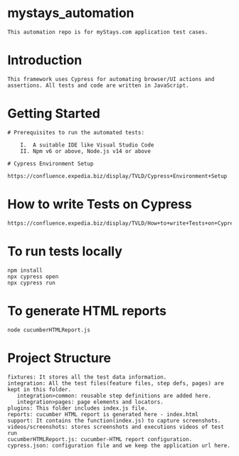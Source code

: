 # mystays_automation
    This automation repo is for myStays.com application test cases.

# Introduction
    This framework uses Cypress for automating browser/UI actions and assertions. All tests and code are written in JavaScript. 

# Getting Started
    # Prerequisites to run the automated tests:

        I.  A suitable IDE like Visual Studio Code
        II. Npm v6 or above, Node.js v14 or above

    # Cypress Environment Setup
        https://confluence.expedia.biz/display/TVLD/Cypress+Environment+Setup

# How to write Tests on Cypress
    https://confluence.expedia.biz/display/TVLD/How+to+write+Tests+on+Cypress

# To run tests locally 
    npm install
    npx cypress open
    npx cypress run

# To generate HTML reports 
    node cucumberHTMLReport.js

# Project Structure
    fixtures: It stores all the test data information. 
    integration: All the test files(feature files, step defs, pages) are kept in this folder.
       integration>common: reusable step definitions are added here.
       integration>pages: page elements and locators.
    plugins: This folder includes index.js file.
    reports: cucumber HTML report is generated here - index.html
    support: It contains the function(index.js) to capture screenshots.
    videos/screenshots: stores screenshots and executions videos of test run
    cucumberHTMLReport.js: cucumber-HTML report configuration.
    cypress.json: configuration file and we keep the application url here. 
